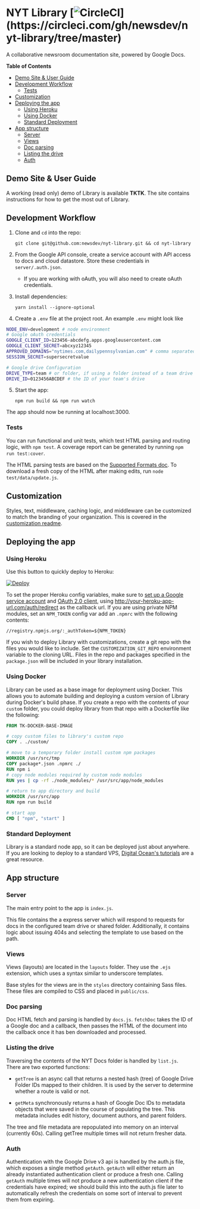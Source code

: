 NYT Library [![CircleCI](https://circleci.com/gh/newsdev/nyt-library/tree/master.svg?style=svg&circle-***REMOVED***)](https://circleci.com/gh/newsdev/nyt-library/tree/master)
========

A collaborative newsroom documentation site, powered by Google Docs.

<!-- START doctoc generated TOC please keep comment here to allow auto update -->
<!-- DON'T EDIT THIS SECTION, INSTEAD RE-RUN doctoc TO UPDATE -->
**Table of Contents**

- [Demo Site & User Guide](#demo-site--user-guide)
- [Development Workflow](#development-workflow)
  - [Tests](#tests)
- [Customization](#customization)
- [Deploying the app](#deploying-the-app)
  - [Using Heroku](#using-heroku)
  - [Using Docker](#using-docker)
  - [Standard Deployment](#standard-deployment)
- [App structure](#app-structure)
  - [Server](#server)
  - [Views](#views)
  - [Doc parsing](#doc-parsing)
  - [Listing the drive](#listing-the-drive)
  - [Auth](#auth)

<!-- END doctoc generated TOC please keep comment here to allow auto update -->

## Demo Site & User Guide

A working (read only) demo of Library is available **TKTK**. The site contains
instructions for how to get the most out of Library.

## Development Workflow

1. Clone and `cd` into the repo:

   `git clone git@github.com:newsdev/nyt-library.git && cd nyt-library`


2. From the Google API console, create a service account with API access to docs
   and cloud datastore. Store these credentials in `server/.auth.json`.

   - If you are working with oAuth, you will also need to create oAuth credentials.

3. Install dependencies:

   `yarn install --ignore-optional`

4. Create a `.env` file at the project root. An example `.env` might look like

```bash
NODE_ENV=development # node environment
# Google oAuth credentials
GOOGLE_CLIENT_ID=123456-abcdefg.apps.googleusercontent.com
GOOGLE_CLIENT_SECRET=abcxyz12345
APPROVED_DOMAINS="nytimes.com,dailypennsylvanian.com" # comma separated list of approved access domains.
SESSION_SECRET=supersecretvalue

# Google drive Configuration
DRIVE_TYPE=team # or folder, if using a folder instead of a team drive
DRIVE_ID=0123456ABCDEF # the ID of your team's drive
```

5. Start the app:

   `npm run build && npm run watch`

The app should now be running at localhost:3000.

### Tests
You can run functional and unit tests, which test HTML parsing and routing logic, with `npm test`. A coverage report can be generated by running `npm run test:cover`.

The HTML parsing tests are based on the [Supported Formats doc](https://docs.google.com/document/d/10o-sZt7kzP-GZDEFrNbfwBy7hFe1toNgEVH2QdQSZ5s).  To download a fresh copy of the HTML after making edits, run `node test/data/update.js`.

## Customization
Styles, text, middleware, caching logic, and middleware can be customized to
match the branding of your organization. This is covered in the [customization readme](https://github.com/newsdev/nyt-library/blob/master/custom/README.md).


## Deploying the app

### Using Heroku

Use this button to quickly deploy to Heroku:

[![Deploy](https://www.herokucdn.com/deploy/button.svg)](https://heroku.com/deploy?template=https://github.com/newsdev/nyt-library/)

To set the proper Heroku config variables, make sure to [set up a Google service account](https://console.cloud.google.com/iam-admin/serviceaccounts?_ga=***REMOVED***) and [OAuth 2.0 client](https://developers.google.com/identity/protocols/OAuth2), using http://your-heroku-app-url.com/auth/redirect as the callback url. If you are using private NPM modules, set an `NPM_TOKEN` config var add an `.npmrc` with the following contents:

```
//registry.npmjs.org/:_authToken=${NPM_TOKEN}
```

If you wish to deploy Library with customizations, create a git repo with the files
you would like to include. Set the `CUSTOMIZATION_GIT_REPO` environment variable
to the cloning URL. Files in the repo and packages specified in the `package.json`
will be included in your library installation.

### Using Docker
Library can be used as a base image for deployment using Docker. This allows you
to automate building and deploying a custom version of Library during Docker's
build phase. If you create a repo with the contents of your `custom` folder, you
could deploy library from that repo with a Dockerfile like the following:

```Dockerfile
FROM TK-DOCKER-BASE-IMAGE

# copy custom files to library's custom repo
COPY . ./custom/

# move to a temporary folder install custom npm packages
WORKDIR /usr/src/tmp
COPY package*.json .npmrc ./
RUN npm i
# copy node modules required by custom node modules
RUN yes | cp -rf ./node_modules/* /usr/src/app/node_modules

# return to app directory and build
WORKDIR /usr/src/app
RUN npm run build

# start app
CMD [ "npm", "start" ]
```

### Standard Deployment
Library is a standard node app, so it can be deployed just about anywhere. If you are looking to deploy to a standard VPS, [Digital Ocean's tutorials](https://www.digitalocean.com/community/tutorials/how-to-set-up-a-node-js-application-for-production-on-ubuntu-16-04) are a great resource.

## App structure

### Server
The main entry point to the app is `index.js`.

This file contains the a express server which will respond to requests for docs
in the configured team drive or shared folder. Additionally, it contains logic
about issuing 404s and selecting the template to use based on the path.

### Views
Views (layouts) are located in the `layouts` folder. They use the `.ejs`
extension, which uses a syntax similar to underscore templates.

Base styles for the views are in the `styles` directory containing Sass files.
These files are compiled to CSS and placed in `public/css`.

### Doc parsing
Doc HTML fetch and parsing is handled by `docs.js`. `fetchDoc` takes the ID of a
Google doc and a callback, then passes the HTML of the document into the
callback once it has ben downloaded and processed.

### Listing the drive
Traversing the contents of the NYT Docs folder is handled by `list.js`. There
are two exported functions:

* `getTree` is an async call that returns a nested hash (tree) of Google Drive
  Folder IDs mapped to their children. It is used by the server to determine
  whether a route is valid or not.

* `getMeta` synchronously returns a hash of Google Doc IDs to metadata objects
  that were saved in the course of populating the tree. This metadata includes
  edit history, document authors, and parent folders.

The tree and file metadata are repopulated into memory on an interval (currently 60s). Calling getTree multiple times will not return fresher data.

### Auth

Authentication with the Google Drive v3 api is handled by the auth.js file, which exposes a single method `getAuth`. `getAuth` will either return an already instantiated authentication client or produce a fresh one. Calling `getAuth` multiple times will not produce a new authentication client if the credentials have expired; we should build this into the auth.js file later to automatically refresh the credentials on some sort of interval to prevent them from expiring.
